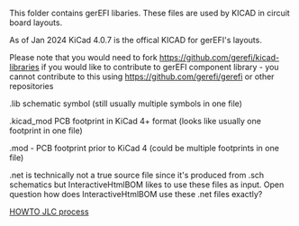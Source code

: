 This folder contains gerEFI libaries. These files are used by KICAD in circuit board layouts. 

As of Jan 2024 KiCad 4.0.7 is the offical KICAD for gerEFI's layouts. 

Please note that you would need to fork https://github.com/gerefi/kicad-libraries if
you would like to contribute to gerEFI component library - you cannot contribute to
this using https://github.com/gerefi/gerefi or other repositories


.lib schematic symbol (still usually multiple symbols in one file)

.kicad_mod PCB footprint in KiCad 4+ format (looks like usually one footprint in one file)

.mod - PCB footprint prior to KiCad 4 (could be multiple footprints in one file)

.net is technically not a true source file since it's produced from .sch schematics but
   InteractiveHtmlBOM likes to use these files as input. Open question how does InteractiveHtmlBOM use these .net files exactly? 
   
   
[HOWTO JLC process](Fabrication/jlc_process.md)   
